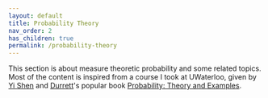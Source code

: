 ```yaml
---
layout: default
title: Probability Theory
nav_order: 2
has_children: true
permalink: /probability-theory
---
```


This section is about measure theoretic probability and some related topics. Most of the content is inspired from a course I took at UWaterloo, given by [Yi Shen](https://sites.google.com/site/yishenenglish/) and [Durrett](https://services.math.duke.edu/~rtd/)'s popular book [Probability: Theory and Examples](https://services.math.duke.edu/~rtd/PTE/pte.html).
